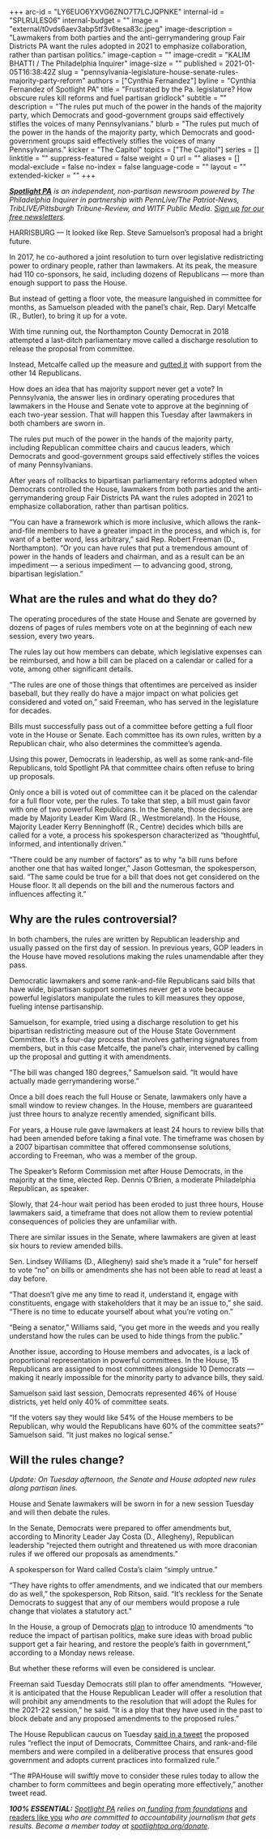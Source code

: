 +++
arc-id = "LY6EUO6YXVG6ZNO7T7LCJQPNKE"
internal-id = "SPLRULES06"
internal-budget = ""
image = "external/t0vds6aev3abp5tf3v6tesa83c.jpeg"
image-description = "Lawmakers from both parties and the anti-gerrymandering group Fair Districts PA want the rules adopted in 2021 to emphasize collaboration, rather than partisan politics."
image-caption = ""
image-credit = "KALIM BHATTI / The Philadelphia Inquirer"
image-size = ""
published = 2021-01-05T16:38:42Z
slug = "pennsylvania-legislature-house-senate-rules-majority-party-reform"
authors = ["Cynthia Fernandez"]
byline = "Cynthia Fernandez of Spotlight PA"
title = "Frustrated by the Pa. legislature? How obscure rules kill reforms and fuel partisan gridlock"
subtitle = ""
description = "The rules put much of the power in the hands of the majority party, which Democrats and good-government groups said effectively stifles the voices of many Pennsylvanians."
blurb = "The rules put much of the power in the hands of the majority party, which Democrats and good-government groups said effectively stifles the voices of many Pennsylvanians."
kicker = "The Capitol"
topics = ["The Capitol"]
series = []
linktitle = ""
suppress-featured = false
weight = 0
url = ""
aliases = []
modal-exclude = false
no-index = false
language-code = ""
layout = ""
extended-kicker = ""
+++

<a href="https://www.spotlightpa.org/"><i><b>Spotlight PA</b></i></a><i> is an independent, non-partisan newsroom powered by The Philadelphia Inquirer in partnership with PennLive/The Patriot-News, TribLIVE/Pittsburgh Tribune-Review, and WITF Public Media. </i><a href="https://www.spotlightpa.org/newsletters"><i>Sign up for our free newsletters</i></a><i>.</i>

HARRISBURG — It looked like Rep. Steve Samuelson’s proposal had a bright future.

In 2017, he co-authored a joint resolution to turn over legislative redistricting power to ordinary people, rather than lawmakers. At its peak, the measure had 110 co-sponsors, he said, including dozens of Republicans — more than enough support to pass the House.

But instead of getting a floor vote, the measure languished in committee for months, as Samuelson pleaded with the panel’s chair, Rep. Daryl Metcalfe (R., Butler), to bring it up for a vote.

With time running out, the Northampton County Democrat in 2018 attempted a last-ditch parliamentary move called a discharge resolution to release the proposal from committee.

Instead, Metcalfe called up the measure and <a href="https://www.legis.state.pa.us/cfdocs/billinfo/bill_votes.cfm?syear=2017&sind=0&body=H&type=B&bn=722">gutted it</a> with support from the other 14 Republicans.

How does an idea that has majority support never get a vote? In Pennsylvania, the answer lies in ordinary operating procedures that lawmakers in the House and Senate vote to approve at the beginning of each two-year session. That will happen this Tuesday after lawmakers in both chambers are sworn in.

The rules put much of the power in the hands of the majority party, including Republican committee chairs and caucus leaders, which Democrats and good-government groups said effectively stifles the voices of many Pennsylvanians.

<script src="https://www.spotlightpa.org/embed.js" async></script><div data-spl-embed-version="1" data-spl-src="https://www.spotlightpa.org/embeds/newsletter/"></div>

After years of rollbacks to bipartisan parliamentary reforms adopted when Democrats controlled the House, lawmakers from both parties and the anti-gerrymandering group Fair Districts PA want the rules adopted in 2021 to emphasize collaboration, rather than partisan politics.

“You can have a framework which is more inclusive, which allows the rank-and-file members to have a greater impact in the process, and which is, for want of a better word, less arbitrary,” said Rep. Robert Freeman (D., Northampton). “Or you can have rules that put a tremendous amount of power in the hands of leaders and chairman, and as a result can be an impediment — a serious impediment — to advancing good, strong, bipartisan legislation.”

## What are the rules and what do they do?

The operating procedures of the state House and Senate are governed by dozens of pages of rules members vote on at the beginning of each new session, every two years.

The rules lay out how members can debate, which legislative expenses can be reimbursed, and how a bill can be placed on a calendar or called for a vote, among other significant details.

“The rules are one of those things that oftentimes are perceived as insider baseball, but they really do have a major impact on what policies get considered and voted on,” said Freeman, who has served in the legislature for decades.

Bills must successfully pass out of a committee before getting a full floor vote in the House or Senate. Each committee has its own rules, written by a Republican chair, who also determines the committee’s agenda.

Using this power, Democrats in leadership, as well as some rank-and-file Republicans, told Spotlight PA that committee chairs often refuse to bring up proposals.

Only once a bill is voted out of committee can it be placed on the calendar for a full floor vote, per the rules. To take that step, a bill must gain favor with one of two powerful Republicans. In the Senate, those decisions are made by Majority Leader Kim Ward (R., Westmoreland). In the House, Majority Leader Kerry Benninghoff (R., Centre) decides which bills are called for a vote, a process his spokesperson characterized as “thoughtful, informed, and intentionally driven.”

“There could be any number of factors” as to why “a bill runs before another one that has waited longer,” Jason Gottesman, the spokesperson, said. “The same could be true for a bill that does not get considered on the House floor. It all depends on the bill and the numerous factors and influences affecting it.”

## Why are the rules controversial?

In both chambers, the rules are written by Republican leadership and usually passed on the first day of session. In previous years, GOP leaders in the House have moved resolutions making the rules unamendable after they pass.

Democratic lawmakers and some rank-and-file Republicans said bills that have wide, bipartisan support sometimes never get a vote because powerful legislators manipulate the rules to kill measures they oppose, fueling intense partisanship.

Samuelson, for example, tried using a discharge resolution to get his bipartisan redistricting measure out of the House State Government Committee. It’s a four-day process that involves gathering signatures from members, but in this case Metcalfe, the panel’s chair, intervened by calling up the proposal and gutting it with amendments.

“The bill was changed 180 degrees,” Samuelson said. “It would have actually made gerrymandering worse.”

Once a bill does reach the full House or Senate, lawmakers only have a small window to review changes. In the House, members are guaranteed just three hours to analyze recently amended, significant bills.

For years, a House rule gave lawmakers at least 24 hours to review bills that had been amended before taking a final vote. The timeframe was chosen by a 2007 bipartisan committee that offered commonsense solutions, according to Freeman, who was a member of the group.

The Speaker’s Reform Commission met after House Democrats, in the majority at the time, elected Rep. Dennis O’Brien, a moderate Philadelphia Republican, as speaker.

Slowly, that 24-hour wait period has been eroded to just three hours, House lawmakers said, a timeframe that does not allow them to review potential consequences of policies they are unfamiliar with.

<script src="https://www.spotlightpa.org/embed.js" async></script><div data-spl-embed-version="1" data-spl-src="https://www.spotlightpa.org/embeds/donate/?teaser_text=Spotlight%20PA%20provides%20essential%2C%20public-service%20journalism%20thanks%20to%20readers%20like%20you.%20Help%20us%20continue%20that%20work."></div>

There are similar issues in the Senate, where lawmakers are given at least six hours to review amended bills.

Sen. Lindsey Williams (D., Allegheny) said she’s made it a “rule” for herself to vote “no” on bills or amendments she has not been able to read at least a day before.

“That doesn’t give me any time to read it, understand it, engage with constituents, engage with stakeholders that it may be an issue to,” she said. “There is no time to educate yourself about what you’re voting on.”

“Being a senator,” Williams said, “you get more in the weeds and you really understand how the rules can be used to hide things from the public.”

Another issue, according to House members and advocates, is a lack of proportional representation in powerful committees. In the House, 15 Republicans are assigned to most committees alongside 10 Democrats — making it nearly impossible for the minority party to advance bills, they said.

Samuelson said last session, Democrats represented 46% of House districts, yet held only 40% of committee seats.

“If the voters say they would like 54% of the House members to be Republican, why would the Republicans have 60% of the committee seats?” Samuelson said. “It just makes no logical sense.”

## Will the rules change?

<i>Update: On Tuesday afternoon, the Senate and House adopted new rules along partisan lines.</i>

House and Senate lawmakers will be sworn in for a new session Tuesday and will then debate the rules.

In the Senate, Democrats were prepared to offer amendments but, according to Minority Leader Jay Costa (D., Allegheny), Republican leadership “rejected them outright and threatened us with more draconian rules if we offered our proposals as amendments.”

A spokesperson for Ward called Costa’s claim “simply untrue.”

“They have rights to offer amendments, and we indicated that our members do as well,” the spokesperson, Rob Ritson, said. “It’s reckless for the Senate Democrats to suggest that any of our members would propose a rule change that violates a statutory act.”

In the House, a group of Democrats <a href="https://www.pahouse.com/InTheNews/NewsRelease/?id=117844">plan</a> to introduce 10 amendments “to reduce the impact of partisan politics, make sure ideas with broad public support get a fair hearing, and restore the people’s faith in government,” according to a Monday news release.

But whether these reforms will even be considered is unclear.

Freeman said Tuesday Democrats still plan to offer amendments. “However, it is anticipated that the House Republican Leader will offer a resolution that will prohibit any amendments to the resolution that will adopt the Rules for the 2021-22 session,” he said. “It is a ploy that they have used in the past to block debate and any proposed amendments to the proposed rules.”

The House Republican caucus on Tuesday <a href="https://twitter.com/PAHouseGOP/status/1346449610668126208">said in a tweet</a> the proposed rules “reflect the input of Democrats, Committee Chairs, and rank-and-file members and were compiled in a deliberative process that ensures good government and adopts current practices into formalized rule.”

“The #PAHouse will swiftly move to consider these rules today to allow the chamber to form committees and begin operating more effectively,” another tweet read.

<i><b>100% ESSENTIAL:</b></i><i> </i><a href="https://www.spotlightpa.org/"><i>Spotlight PA</i></a><i> relies on</i><a href="https://www.spotlightpa.org/support"><i> funding from foundations</i></a><i> </i><a href="https://www.spotlightpa.org/support">and readers like you</a><i> who are committed to accountability journalism that gets results. Become a member today at </i><a href="http://spotlightpa.fundjournalism.org/donate?campaign=701Dn000000YgovIAC"><i>spotlightpa.org/donate</i></a><i>.</i>
